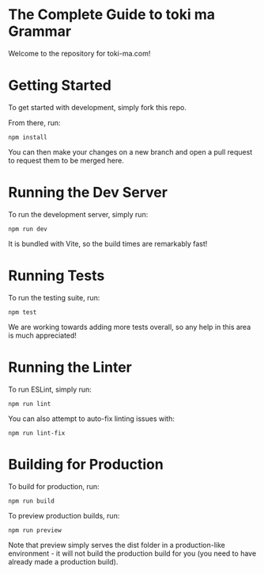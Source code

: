 # The Complete Guide to toki ma Grammar

Welcome to the repository for toki-ma.com!

# Getting Started

To get started with development, simply fork this repo.

From there, run:

```
npm install
```

You can then make your changes on a new branch and open a pull request to request them to be merged here.

# Running the Dev Server

To run the development server, simply run:

```
npm run dev
```

It is bundled with Vite, so the build times are remarkably fast!

# Running Tests

To run the testing suite, run:

```
npm test
```

We are working towards adding more tests overall, so any help in this area is much appreciated!

# Running the Linter

To run ESLint, simply run:

```
npm run lint
```

You can also attempt to auto-fix linting issues with:

```
npm run lint-fix
```

# Building for Production

To build for production, run:

```
npm run build
```

To preview production builds, run:

```
npm run preview
```

Note that preview simply serves the dist folder in a production-like environment - it will not build the production build for you (you need to have already made a production build).
